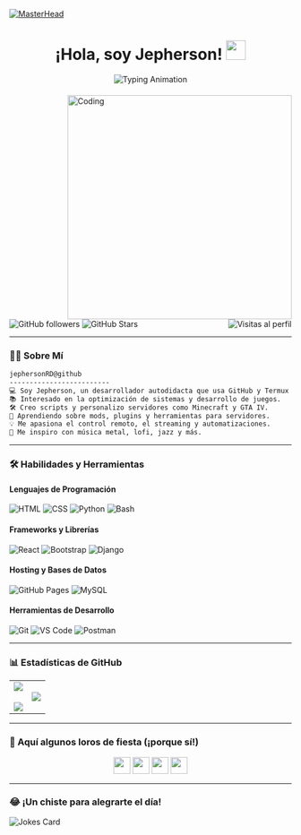 <!-- Updated README with GIF moved down slightly -->
[![MasterHead](https://i.pinimg.com/originals/77/ca/a3/77caa32884d735d439ade45ba37feaf2.gif)](https://github.com/jephersonRD)
<h1 align="center">
  ¡Hola, soy Jepherson! <img src="https://media.giphy.com/media/hvRJCLFzcasrR4ia7z/giphy.gif" width="35">
</h1>

<div align="center">
  <img src="https://readme-typing-svg.herokuapp.com?color=%23FF5F5F&size=28&center=true&vCenter=true&width=600&height=45&lines=Desarrollador+Autodidacta;Apasionado+por+la+Optimización;Amante+de+los+Videojuegos;Siempre+Aprendiendo+Nuevas+Cosas" alt="Typing Animation" />
</div>

<!-- Adjusted margin-top to move GIF down -->
<img align="right" style="margin-top:20px;" alt="Coding" width="400" src="">

![GitHub followers](https://img.shields.io/github/followers/jephersonRD?style=social) ![GitHub Stars](https://img.shields.io/github/stars/jephersonRD?style=social)
<img src="https://gpvc.arturio.dev/jephersonRD" alt="Visitas al perfil" align="right" />

---

### 👨‍💻 Sobre Mí

```txt
jephersonRD@github
-------------------------
💻 Soy Jepherson, un desarrollador autodidacta que usa GitHub y Termux para proyectos creativos.
📚 Interesado en la optimización de sistemas y desarrollo de juegos.
🛠️ Creo scripts y personalizo servidores como Minecraft y GTA IV.
🌱 Aprendiendo sobre mods, plugins y herramientas para servidores.
💡 Me apasiona el control remoto, el streaming y automatizaciones.
🎵 Me inspiro con música metal, lofi, jazz y más.
```

---

### 🛠️ Habilidades y Herramientas

#### Lenguajes de Programación
![HTML](https://img.shields.io/badge/HTML-%23E34F26.svg?logo=html5&logoColor=white)
![CSS](https://img.shields.io/badge/CSS-%231572B6.svg?logo=css3&logoColor=white)
![Python](https://img.shields.io/badge/Python-%2314354C.svg?logo=python&logoColor=white)
![Bash](https://img.shields.io/badge/Bash-%234EAA25.svg?logo=gnu-bash&logoColor=white)

#### Frameworks y Librerías
![React](https://img.shields.io/badge/React-20232A?style=flat&logo=react&logoColor=61DAFB)
![Bootstrap](https://img.shields.io/badge/Bootstrap-563D7C?style=flat&logo=bootstrap&logoColor=white)
![Django](https://img.shields.io/badge/Django-092E20?style=flat&logo=django&logoColor=white)

#### Hosting y Bases de Datos
![GitHub Pages](https://img.shields.io/badge/GitHub%20Pages-%23327FC7.svg?logo=github&logoColor=white)
![MySQL](https://img.shields.io/badge/MySQL-00000F?style=flat&logo=mysql&logoColor=white)

#### Herramientas de Desarrollo
![Git](https://img.shields.io/badge/Git-%23F05033.svg?logo=git&logoColor=white)
![VS Code](https://img.shields.io/badge/Visual%20Studio%20Code-0078d7.svg?logo=visual-studio-code&logoColor=white)
![Postman](https://img.shields.io/badge/Postman-FF6C37?logo=postman&logoColor=white)

---

### 📊 Estadísticas de GitHub

<table align="center">
<tr>
<td align="center">
  <img src="https://github-readme-stats.vercel.app/api?username=jephersonRD&theme=radical&show_icons=true&count_private=true" />
  <br><br>
  <img src="https://github-readme-streak-stats.herokuapp.com/?user=jephersonRD&theme=radical&hide_border=false" />
</td>
<td align="center">
  <img src="https://github-readme-stats.vercel.app/api/top-langs/?username=jephersonRD&theme=radical&layout=compact&hide_border=false" />
</td>
</tr>
</table>

---

### 🦜 Aquí algunos loros de fiesta (¡porque sí!)
<div align="center">
  <img src="https://cultofthepartyparrot.com/parrots/hd/githubparrot.gif" width="30" />
  <img src="https://cultofthepartyparrot.com/parrots/hd/60fpsparrot.gif" width="30" />
  <img src="https://cultofthepartyparrot.com/parrots/hd/spinningparrot.gif" width="30" />
  <img src="https://cultofthepartyparrot.com/parrots/hd/moonwalkingparrot.gif" width="30" />
</div>

---

### 😂 ¡Un chiste para alegrarte el día!
![Jokes Card](https://readme-jokes.vercel.app/api)
